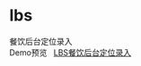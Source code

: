 # lbs
餐饮后台定位录入 <br/>
Demo预览   [LBS餐饮后台定位录入](http://htmlpreview.github.io/https://github.com/youhonglian/lbs/blob/master/location_backend.html)
